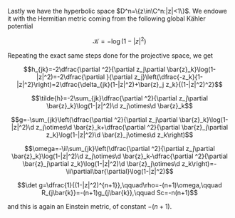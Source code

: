 Lastly we have the hyperbolic space $D^n=\{z\in\C^n:|z|<1\}$. We endowe it with the Hermitian metric coming from the following global Kähler potential

$$\mathcal{K}=-\log(1-|z|^2)$$

Repeating the exact same steps done for the projective space, we get 

$$h_{jk}=-2\dfrac{\partial ^2}{\partial z_j\partial \bar{z}_k}\log(1-|z|^2)=-2\dfrac{\partial }{\partial z_j}\left(\dfrac{-z_k}{1-|z|^2}\right)=2\dfrac{\delta_{jk}(1-|z|^2)+\bar{z}_j z_k}{(1-|z|^2)^2}$$

$$\tilde{h}=-2\sum_{jk}\dfrac{\partial ^2}{\partial z_j\partial \bar{z}_k}\log(1-|z|^2)\d z_j\otimes\d \bar{z}_k$$

$$g=-\sum_{jk}\left(\dfrac{\partial ^2}{\partial z_j\partial \bar{z}_k}\log(1-|z|^2)\d z_j\otimes\d \bar{z}_k+\dfrac{\partial ^2}{\partial \bar{z}_j\partial z_k}\log(1-|z|^2)\d \bar{z}_j\otimes\d z_k\right)$$

$$\omega=-\ii\sum_{jk}\left(\dfrac{\partial ^2}{\partial z_j\partial \bar{z}_k}\log(1-|z|^2)\d z_j\otimes\d \bar{z}_k-\dfrac{\partial ^2}{\partial \bar{z}_j\partial z_k}\log(1-|z|^2)\d \bar{z}_j\otimes\d z_k\right)=-\ii\partial\bar{\partial}\log(1-|z|^2)$$

$$\det g=\dfrac{1}{(1-|z|^2)^{n+1}},\qquad\rho=-(n+1)\omega,\qquad R_{j\bar{k}}=-(n+1)g_{j\bar{k}},\qquad Sc=-n(n+1)$$

and this is again an Einstein metric, of constant $-(n+1)$.